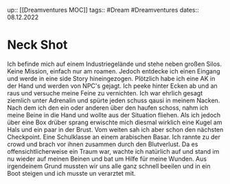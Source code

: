 up:: [[Dreamventures MOC]]
tags:: #Dream #Dreamventures
dates:: 08.12.2022



# Neck Shot

Ich befinde mich auf einem Industriegelände und stehe neben großen Silos. Keine Mission, einfach nur am roamen. 
Jedoch entdecke ich einen Eingang und werde in eine side Story hineingezogen.
Plötzlich habe ich eine AK in der Hand und werden von NPC's gejagt. Ich peeke hinter Ecken ab und an raus und versuche meine Feine zu vernichten. Ich war ehrlich gesagt ziemlich unter Adrenalin und spürte jeden schuss qausi in meinem Nacken. Nach dem ich den ein oder anderen über den haufen schoss, nahm ich meine Beine in die Hand und wollte aus der Situation fliehen. Als ich jedoch über eine Box drüber sprang erwischte mich diesmal wirklich eine Kugel am Hals und ein paar in der Brust. Vom weiten sah ich aber schon den nächsten Checkpoint. Eine Schulklasse an einem arabischen Basar. Ich rannte zu der crowd und brach vor ihnen zusammen durch den Blutverlust. 
Da es offensichtlicherweise ein Traum war, wachte ich natürlich auf und stand im nu wieder auf meinen Beinen und bat um Hilfe für meine Wunden. Aus irgendeinem Grund mussten wir uns alle ganz schnell beeilen und in ein Boot steigen und ich musste un verarztet mit.
